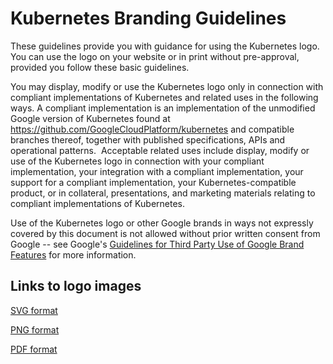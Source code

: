 # Kubernetes Branding Guidelines

These guidelines provide you with guidance for using the Kubernetes logo. You can use the logo on your website or in print without pre-approval, provided you follow these basic guidelines.

You may display, modify or use the Kubernetes logo only in connection with compliant implementations of Kubernetes and related uses in the following ways.  A compliant implementation is an implementation of the unmodified Google version of Kubernetes found at https://github.com/GoogleCloudPlatform/kubernetes and compatible branches thereof, together with published specifications, APIs and operational patterns.  Acceptable related uses include display, modify or use of the Kubernetes logo in connection with your compliant implementation, your integration with a compliant implementation, your support for a compliant implementation, your Kubernetes-compatible product, or in collateral, presentations, and marketing materials relating to compliant implementations of Kubernetes.

Use of the Kubernetes logo or other Google brands in ways not expressly covered by this document is not allowed without prior written consent from Google -- see Google's [Guidelines for Third Party Use of Google Brand Features](http://www.google.com/intl/en/permissions/guidelines.html) for more information.

## Links to logo images

[SVG format](https://github.com/GoogleCloudPlatform/kubernetes/raw/master/logo.svg)

[PNG format](https://github.com/GoogleCloudPlatform/kubernetes/raw/master/logo.png)

[PDF format](https://github.com/GoogleCloudPlatform/kubernetes/raw/master/logo.pdf)
